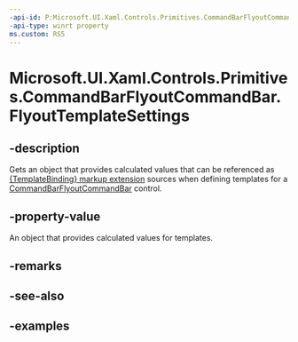 ```yaml
---
-api-id: P:Microsoft.UI.Xaml.Controls.Primitives.CommandBarFlyoutCommandBar.FlyoutTemplateSettings
-api-type: winrt property
ms.custom: RS5
---
```

<!-- Property syntax.
public CommandBarFlyoutCommandBarTemplateSettings FlyoutTemplateSettings { get; }
-->

# Microsoft.UI.Xaml.Controls.Primitives.CommandBarFlyoutCommandBar.FlyoutTemplateSettings


## -description

Gets an object that provides calculated values that can be referenced as [{TemplateBinding} markup extension](http://msdn.microsoft.com/library/fde71086-9d42-4287-89ed-8fbfcdf169dc) sources when defining templates for a [CommandBarFlyoutCommandBar](commandbarflyoutcommandbar.md) control.


## -property-value

An object that provides calculated values for templates.


## -remarks


## -see-also


## -examples


